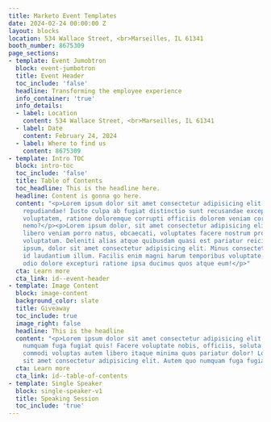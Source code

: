 ```yaml
---
title: Marketo Event Templates
date: 2024-02-24 00:00:00 Z
layout: blocks
location: 534 Wallace Street, <br>Marseilles, IL 61341
booth_number: 8675309
page_sections:
- template: Event Jumobtron
  block: event-jumbotron
  title: Event Header
  toc_include: 'false'
  headline: Transforming the employee experience
  info_container: 'true'
  info_details:
  - label: Location
    content: 534 Wallace Street, <br>Marseilles, IL 61341
  - label: Date
    content: February 24, 2024
  - label: Where to find us
    content: 8675309
- template: Intro TOC
  block: intro-toc
  toc_include: 'false'
  title: Table of Contents
  toc_headline: This is the headline here.
  headline: Content is gonna go here.
  content: "<p>Lorem ipsum dolor sit amet consectetur adipisicing elit. Vel, tenetur
    repudiandae! Iusto culpa ab fugiat distinctio sunt recusandae excepturi soluta
    voluptatem, ratione doloremque corrupti officiis dolorem veniam corporis error
    nemo?</p><p>Lorem ipsum dolor, sit amet consectetur adipisicing elit. Odio dolor
    libero veniam porro natus, obcaecati, voluptates facere nostrum provident iste
    voluptatum. Deleniti alias atque quibusdam quasi est pariatur reiciendis vel.</p><p>Lorem
    ipsum, dolor sit amet consectetur adipisicing elit. Minus consectetur perspiciatis
    id laudantium illum. Facilis enim magni harum temporibus voluptate, consequuntur,
    odio dolore excepturi ratione ipsa ducimus quos atque eum!</p>"
  cta: Learn more
  cta_link: id--event-header
- template: Image Content
  block: image-content
  background_color: slate
  title: Giveaway
  toc_include: true
  image_right: false
  headline: This is the headline
  content: "<p>Lorem ipsum dolor sit amet consectetur adipisicing elit. Autem quo
    numquam fuga fugiat quis! Facere voluptate nobis, officiis, soluta ducimus ad,
    commodi voluptas autem libero itaque minima quos pariatur dolor! Lorem ipsum dolor
    sit amet consectetur adipisicing elit. Autem quo numquam fuga fugiat quis!</p>"
  cta: Learn more
  cta_link: id--table-of-contents
- template: Single Speaker
  block: single-speaker-v1
  title: Speaking Session
  toc_include: 'true'
---
```


